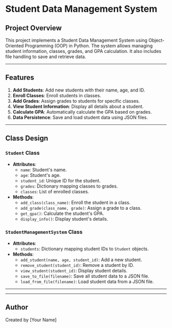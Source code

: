 # Student Data Management System

## Project Overview

This project implements a Student Data Management System using Object-Oriented Programming (OOP) in Python. The system allows managing student information, classes, grades, and GPA calculation. It also includes file handling to save and retrieve data.

---

## Features

1. **Add Students**: Add new students with their name, age, and ID.
2. **Enroll Classes**: Enroll students in classes.
3. **Add Grades**: Assign grades to students for specific classes.
4. **View Student Information**: Display all details about a student.
5. **Calculate GPA**: Automatically calculate the GPA based on grades.
6. **Data Persistence**: Save and load student data using JSON files.

---

## Class Design

### `Student` Class
- **Attributes**:
  - `name`: Student's name.
  - `age`: Student's age.
  - `student_id`: Unique ID for the student.
  - `grades`: Dictionary mapping classes to grades.
  - `classes`: List of enrolled classes.
- **Methods**:
  - `add_class(class_name)`: Enroll the student in a class.
  - `add_grade(class_name, grade)`: Assign a grade to a class.
  - `get_gpa()`: Calculate the student's GPA.
  - `display_info()`: Display student's details.

### `StudentManagementSystem` Class
- **Attributes**:
  - `students`: Dictionary mapping student IDs to `Student` objects.
- **Methods**:
  - `add_student(name, age, student_id)`: Add a new student.
  - `remove_student(student_id)`: Remove a student by ID.
  - `view_student(student_id)`: Display student details.
  - `save_to_file(filename)`: Save all student data to a JSON file.
  - `load_from_file(filename)`: Load student data from a JSON file.

---



---

## Author
Created by [Your Name]
